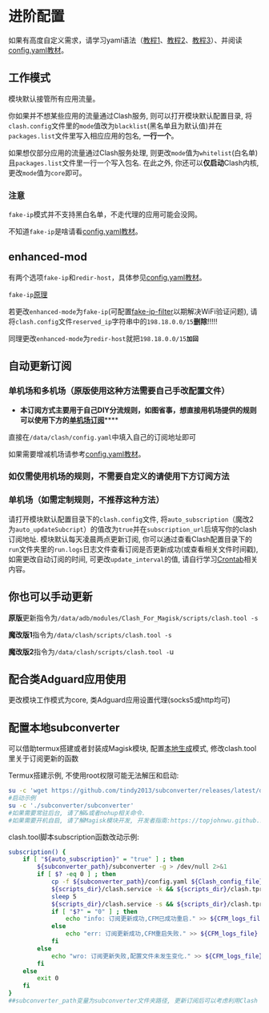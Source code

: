 # 进阶配置

如果有高度自定义需求，请学习yaml语法（[教程1](http://c.biancheng.net/spring\_boot/yaml.html)、[教程2](https://www.yiibai.com/yaml/)、[教程3](https://www.ruanyifeng.com/blog/2016/07/yaml.html)）、并阅读[config.yaml教材](textbook.md)。

## 工作模式 <a href="#work_mod" id="work_mod"></a>

模块默认接管所有应用流量。

你如果并不想某些应用的流量通过Clash服务, 则可以打开模块默认配置目录, 将`clash.config`文件里的`mode`值改为`blacklist`(黑名单且为默认值)并在`packages.list`文件里写入相应应用的包名, **一行一个**。

如果想仅部分应用的流量通过Clash服务处理, 则更改`mode`值为`whitelist`(白名单)且`packages.list`文件里一行一个写入包名. 在此之外, 你还可以**仅启动**Clash内核, 更改`mode`值为`core`即可。

### 注意 <a href="#undefined" id="undefined"></a>

`fake-ip`模式并不支持黑白名单，不走代理的应用可能会没网。

不知道`fake-ip`是啥请看[config.yaml教材](textbook.md)。

## enhanced-mod

有两个选项`fake-ip`和`redir-host`，具体参见[config.yaml教材](textbook.md)。

`fake-ip`[原理](https://blog.skk.moe/post/what-happend-to-dns-in-proxy/)

若更改`enhanced-mode`为`fake-ip`(可配置[fake-ip-filter](https://github.com/Dreamacro/clash/wiki/configuration#user-content-all-configuration-options:\~:text=%23%20Hostnames%20in%20this%20list%20will,%23%20%20%20%2D%20localhost.ptlogin2.qq.com)以期解决WiFi验证问题), 请将`clash.config`文件`reserved_ip`字符串中的`198.18.0.0/15`**删除**!!!!!

同理更改`enhanced-mode`为`redir-host`就把`198.18.0.0/15`**`加回`**

## 自动更新订阅 <a href="#auto_subcript" id="auto_subcript"></a>

### 单机场和多机场（原版使用这种方法需要自己手改配置文件） <a href="#undefined" id="undefined"></a>

* **本订阅方式主要用于自己DIY分流规则，如图省事，想直接用机场提供的规则可以使用下方的**[**单机场订阅**](cfg.md#undefined-3)****

直接在`/data/clash/config.yaml`中填入自己的订阅地址即可

如果需要增减机场请参考[config.yaml教材](textbook.md)。

### 如仅需使用机场的规则，不需要自定义的请使用下方订阅方法

### 单机场（如需定制规则，不推荐这种方法） <a href="#undefined" id="undefined"></a>

请打开模块默认配置目录下的`clash.config`文件, 将`auto_subscription`（魔改2为`auto_updateSubcript`）的值改为`true`并在`subscription_url`后填写你的clash订阅地址. 模块默认每天凌晨两点更新订阅, 你可以通过查看Clash配置目录下的`run`文件夹里的`run.logs`日志文件查看订阅是否更新成功(或查看相关文件时间戳), 如需更改自动订阅的时间, 可更改`update_interval`的值, 请自行学习[Crontab](https://en.wikipedia.org/wiki/Cron)相关内容。

## 你也可以手动更新 <a href="#undefined" id="undefined"></a>

**原版**更新指令为`/data/adb/modules/Clash_For_Magisk/scripts/clash.tool -s`

**魔改版1**指令为`/data/clash/scripts/clash.tool -s`

**魔改版2**指令为`/data/clash/scripts/clash.tool -`u

## 配合类Adguard应用使用 <a href="#adg" id="adg"></a>

更改模块工作模式为core, 类Adguard应用设置代理(socks5或http均可)

## 配置本地subconverter <a href="#local_subconverter" id="local_subconverter"></a>

可以借助termux搭建或者封装成Magisk模块, 配置[本地生成](https://github.com/tindy2013/subconverter/blob/master/README-cn.md#%E6%9C%AC%E5%9C%B0%E7%94%9F%E6%88%90)模式, 修改clash.tool里关于订阅更新的函数

Termux搭建示例, 不使用root权限可能无法解压和启动:

```bash
su -c 'wget https://github.com/tindy2013/subconverter/releases/latest/download/subconverter_aarch64.tar.gz && tar -zxvf subconverter_aarch64.tar.gz'
#启动示例
su -c './subconverter/subconverter'
#如果需要常驻后台, 请了解&或者nohup相关命令.
#如果需要开机自启, 请了解Magisk模块开发, 开发者指南:https://topjohnwu.github.io/Magisk/guides.html
```

clash.tool脚本subscription函数改动示例:

```bash
subscription() {
    if [ "${auto_subscription}" = "true" ] ; then
        ${subconverter_path}/subconverter -g > /dev/null 2>&1
        if [ $? -eq 0 ] ; then
            cp -f ${subconverter_path}/config.yaml ${Clash_config_file}
            ${scripts_dir}/clash.service -k && ${scripts_dir}/clash.tproxy -k
            sleep 5
            ${scripts_dir}/clash.service -s && ${scripts_dir}/clash.tproxy -s
            if [ "$?" = "0" ] ; then
                echo "info: 订阅更新成功,CFM已成功重启." >> ${CFM_logs_file}
            else
                echo "err: 订阅更新成功,CFM重启失败." >> ${CFM_logs_file}
            fi
        else
            echo "wro: 订阅更新失败,配置文件未发生变化." >> ${CFM_logs_file}
        fi
    else
        exit 0
    fi
}
##subconverter_path变量为subconverter文件夹路径, 更新订阅后可以考虑利用Clash RESTful API重载配置而不是重启clash服务
```

